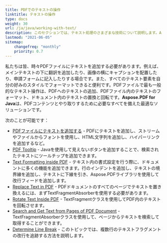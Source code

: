 ```yaml
---
title: PDFでのテキストの操作
linktitle: テキストの操作
type: docs
weight: 30
url: /ja/java/working-with-text/
description: このセクションでは、テキスト処理のさまざまな技術について説明します。Aspose.PDFとJavaを使用してテキストを追加、置換、回転、検索する方法を学びます。
lastmod: "2021-06-05"
sitemap:
    changefreq: "monthly"
    priority: 0.7
---
```


私たちは皆、時々PDFファイルにテキストを追加する必要があります。例えば、メインテキストの下に翻訳を追加したり、画像の横にキャプションを配置したり、申請フォームに記入したりする場合です。また、すべてのテキスト要素を自分の好みのスタイルでフォーマットできると便利です。PDFファイルで最も一般的なテキスト操作は、PDFへのテキストの追加、PDFファイル内のテキストのフォーマット、ドキュメント内のテキストの置換と回転です。**Aspose.PDF for Java**は、PDFコンテンツとやり取りするために必要なすべてを備えた最適なソリューションです。

次のことが可能です：

- [PDFファイルにテキストを追加する](/pdf/ja/java/add-text-to-pdf-file/) - PDFにテキストを追加し、ストリームやファイルからフォントを使用し、HTML文字列を追加し、ハイパーリンクを追加するなど。
- [PDF Tooltip](/pdf/ja/java/pdf-tooltip/) - Javaを使用して見えないボタンを追加することで、検索されたテキストにツールチップを追加できます。
- [Text Formatting inside PDF](/pdf/ja/java/text-formatting-inside-pdf/) - テキスト内の書式設定を行う際に、ドキュメントに多くの機能を追加できます。行のインデントを追加し、テキストの境界線を追加し、テキストに下線を引き、Aspose.PDFライブラリを使用して改行フィードを追加します。
- [Replace Text in PDF](/pdf/ja/java/replace-text-in-pdf/) - PDFドキュメントのすべてのページでテキストを置き換えるには、まずTextFragmentAbsorberを使用する必要があります。
- [Rotate Text Inside PDF](/pdf/ja/java/rotate-text-inside-pdf/) - TextFragmentクラスを使用してPDF内のテキストを回転させます。
- [Search and Get Text from Pages of PDF Document](/pdf/ja/java/search-and-get-text-from-pdf/) - TextFragmentAbsorberクラスを使用して、ページからテキストを検索して取得することができます。
- [Determine Line Break](/pdf/ja/java/determine-line-break/) - このトピックでは、複数行のテキストフラグメントの改行を追跡する方法を説明します。